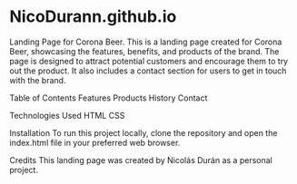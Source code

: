 # NicoDurann.github.io

Landing Page for Corona Beer.
This is a landing page created for Corona Beer, showcasing the features, benefits, and products of the brand. The page is designed to attract potential customers and encourage them to try out the product. It also includes a contact section for users to get in touch with the brand.

Table of Contents
Features
Products
History
Contact

Technologies Used
HTML
CSS

Installation
To run this project locally, clone the repository and open the index.html file in your preferred web browser.

Credits
This landing page was created by Nicolás Durán as a personal project.
